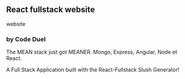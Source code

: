 ## React fullstack website ##

website

### by Code Duel ###


The MEAN stack just got MEANER. Mongo, Express, Angular, Node et React.

A Full Stack Application built with the React-Fullstack Slush Generator!


